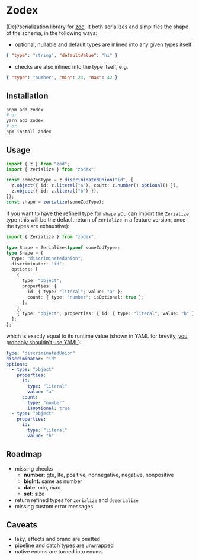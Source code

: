 # Zodex

(De)?serialization library for [zod](https://zod.dev/). It both serializes and simplifies the shape of the schema, in the following ways:

- optional, nullable and default types are inlined into any given types itself

```json
{ "type": "string", "defaultValue": "hi" }
```

- checks are also inlined into the type itself, e.g.

```json
{ "type": "number", "min": 23, "max": 42 }
```

## Installation

```sh
pnpm add zodex
# or
yarn add zodex
# or
npm install zodex
```

## Usage

```ts
import { z } from "zod";
import { zerialize } from "zodex";

const someZodType = z.discriminatedUnion("id", [
  z.object({ id: z.literal("a"), count: z.number().optional() }),
  z.object({ id: z.literal("b") }),
]);
const shape = zerialize(someZodType);
```

If you want to have the refined type for `shape` you can import the `Zerialize` type (this will be the default return of `zerialize` in a feature version, once the types are exhaustive):

```ts
import { Zerialize } from "zodex";

type Shape = Zerialize<typeof someZodType>;
type Shape = {
  type: "discriminatedUnion";
  discriminator: "id";
  options: [
    {
      type: "object";
      properties: {
        id: { type: "literal"; value: "a" };
        count: { type: "number"; isOptional: true };
      };
    },
    { type: "object"; properties: { id: { type: "literal"; value: "b" } } }
  ];
};
```

which is exactly equal to its runtime value (shown in YAML for brevity, [you probably shouldn't use YAML](https://ruudvanasseldonk.com/2023/01/11/the-yaml-document-from-hell)):

```yaml
type: "discriminatedUnion"
discriminator: "id"
options:
  - type: "object"
    properties:
      id:
        type: "literal"
        value: "a"
      count:
        type: "number"
        isOptional: true
  - type: "object"
    properties:
      id:
        type: "literal"
        value: "b"
```

## Roadmap

- missing checks
  - **number:** gte, lte, positive, nonnegative, negative, nonpositive
  - **bigInt:** same as number
  - **date**: min, max
  - **set**: size
- return refined types for `zerialize` and `dezerialize`
- missing custom error messages

## Caveats

- lazy, effects and brand are omitted
- pipeline and catch types are unwrapped
- native enums are turned into enums
